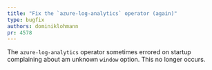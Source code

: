```yaml
---
title: "Fix the `azure-log-analytics` operator (again)"
type: bugfix
authors: dominiklohmann
pr: 4578
---
```


The `azure-log-analytics` operator sometimes errored on startup complaining
about am unknown `window` option. This no longer occurs.
